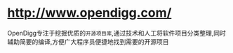 http://www.opendigg.com/
===

OpenDigg专注于挖掘优质的`开源项目库`,通过技术和人工将软件项目分类整理,同时辅助简要的编译,方便广大程序员便捷地找到需要的开源项目

